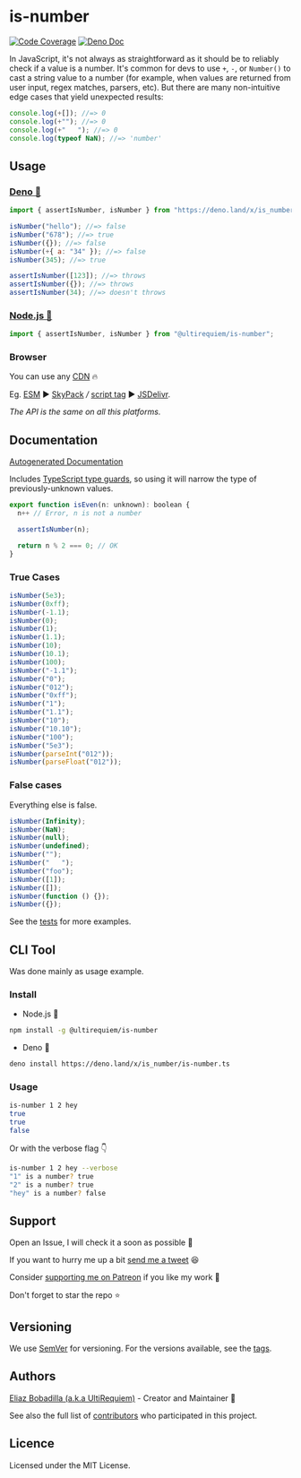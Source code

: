 # is-number

[![Code Coverage](https://codecov.io/gh/ultirequiem/is-number/branch/main/graph/badge.svg)](https://codecov.io/gh/ultirequiem/is-number)
[![Deno Doc](https://doc.deno.land/badge.svg)](https://doc.deno.land/https/deno.land/x/is_number/mod.ts)

In JavaScript, it's not always as straightforward as it should be to reliably
check if a value is a number. It's common for devs to use `+`, `-`, or
`Number()` to cast a string value to a number (for example, when values are
returned from user input, regex matches, parsers, etc). But there are many
non-intuitive edge cases that yield unexpected results:

```javascript
console.log(+[]); //=> 0
console.log(+""); //=> 0
console.log(+"   "); //=> 0
console.log(typeof NaN); //=> 'number'
```

## Usage

### [Deno 🦕](https://deno.land/x/is_number)

```javascript
import { assertIsNumber, isNumber } from "https://deno.land/x/is_number/mod.ts";

isNumber("hello"); //=> false
isNumber("678"); //=> true
isNumber({}); //=> false
isNumber(+{ a: "34" }); //=> false
isNumber(345); //=> true

assertIsNumber([123]); //=> throws
assertIsNumber({}); //=> throws
assertIsNumber(34); //=> doesn't throws
```

### [Node.js 🐢](https://npmjs.com/package/@ultirequiem/is-number)

```javascript
import { assertIsNumber, isNumber } from "@ultirequiem/is-number";
```

### Browser

You can use any [CDN](https://en.wikipedia.org/wiki/Content_delivery_network) 🔥

Eg. [ESM](https://developer.mozilla.org/en-US/docs/Web/JavaScript/Guide/Modules)
▶ [SkyPack](https://cdn.skypack.dev/@ultirequiem/is-number) _/_
[script tag](https://developer.mozilla.org/en-US/docs/Web/HTML/Element/script) ▶
[JSDelivr](https://cdn.jsdelivr.net/npm/@ultirequiem/is-number).

_The API is the same on all this platforms._

## Documentation

[Autogenerated Documentation](https://doc.deno.land/https://deno.land/x/is_number/mod.ts)

Includes
[TypeScript type guards](https://www.typescriptlang.org/docs/handbook/2/narrowing.html#using-type-predicates),
so using it will narrow the type of previously-unknown values.

```javascript
export function isEven(n: unknown): boolean {
  n++ // Error, n is not a number

  assertIsNumber(n);

  return n % 2 === 0; // OK
}
```

### True Cases

```javascript
isNumber(5e3);
isNumber(0xff);
isNumber(-1.1);
isNumber(0);
isNumber(1);
isNumber(1.1);
isNumber(10);
isNumber(10.1);
isNumber(100);
isNumber("-1.1");
isNumber("0");
isNumber("012");
isNumber("0xff");
isNumber("1");
isNumber("1.1");
isNumber("10");
isNumber("10.10");
isNumber("100");
isNumber("5e3");
isNumber(parseInt("012"));
isNumber(parseFloat("012"));
```

### False cases

Everything else is false.

```javascript
isNumber(Infinity);
isNumber(NaN);
isNumber(null);
isNumber(undefined);
isNumber("");
isNumber("   ");
isNumber("foo");
isNumber([1]);
isNumber([]);
isNumber(function () {});
isNumber({});
```

See the [tests](./mod_test.ts) for more examples.

## CLI Tool

Was done mainly as usage example.

### Install

- Node.js 🦍

```sh
npm install -g @ultirequiem/is-number
```

- Deno 🦕

```sh
deno install https://deno.land/x/is_number/is-number.ts
```

### Usage

```sh
is-number 1 2 hey
true
true
false
```

Or with the verbose flag 👇

```sh
is-number 1 2 hey --verbose
"1" is a number? true
"2" is a number? true
"hey" is a number? false
```

## Support

Open an Issue, I will check it a soon as possible 👀

If you want to hurry me up a bit
[send me a tweet](https://twitter.com/intent/tweet?text=%40UltiRequiem%20) 😆

Consider [supporting me on Patreon](https://patreon.com/UltiRequiem) if you like
my work 🚀

Don't forget to star the repo ⭐

## Versioning

We use [SemVer](http://semver.org) for versioning. For the versions available,
see the [tags](https://github.com/UltiRequiem/is-number/tags).

## Authors

[Eliaz Bobadilla (a.k.a UltiRequiem)](https://ultirequiem.com) - Creator and
Maintainer 💪

See also the full list of
[contributors](https://github.com/UltiRequiem/is-number/contributors) who
participated in this project.

## Licence

Licensed under the MIT License.
